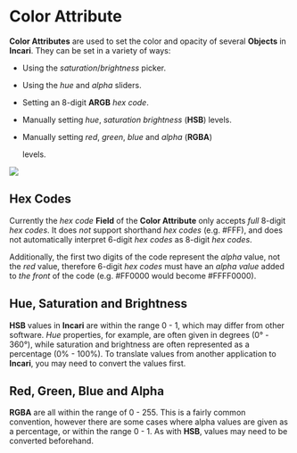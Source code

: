# Color Attribute

**Color Attributes** are used to set the color and opacity of several **Objects** in **Incari**. They can be set in a variety of ways:

* Using the _saturation_/_brightness_ picker.
* Using the _hue_ and _alpha_ sliders.
* Setting an 8-digit **ARGB** _hex code_.
* Manually setting _hue_, _saturation brightness_ \(**HSB**\) levels.
* Manually setting _red_, _green_, _blue_ and _alpha_ \(**RGBA**\)

  levels.

![](../../../.gitbook/assets/colorattribute.png)

## Hex Codes

Currently the _hex code_ **Field** of the **Color Attribute** only accepts _full_ 8-digit _hex codes_. It does _not_ support shorthand _hex codes_ \(e.g. \#FFF\), and does not automatically interpret 6-digit _hex codes_ as 8-digit _hex codes_.

Additionally, the first two digits of the code represent the _alpha_ value, not the _red_ value, therefore 6-digit _hex codes_ must have an _alpha value_ added to _the front_ of the code \(e.g. \#FF0000 would become \#FFFF0000\).

## Hue, Saturation and Brightness

**HSB** values in **Incari** are within the range 0 - 1, which may differ from other software. _Hue_ properties, for example, are often given in degrees \(0° - 360°\), while saturation and brightness are often represented as a percentage \(0% - 100%\). To translate values from another application to **Incari**, you may need to convert the values first.

## Red, Green, Blue and Alpha

**RGBA** are all within the range of 0 - 255. This is a fairly common convention, however there are some cases where alpha values are given as a percentage, or within the range 0 - 1. As with **HSB**, values may need to be converted beforehand.


